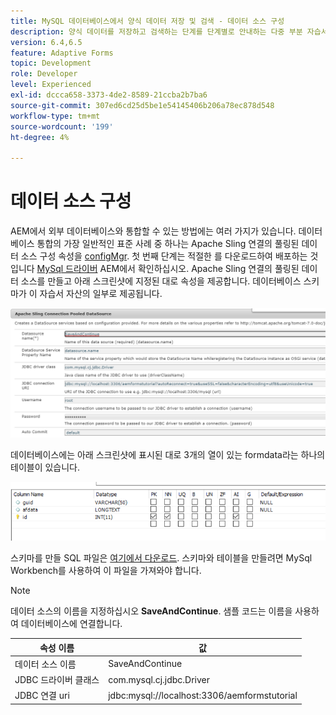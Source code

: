 ```yaml
---
title: MySQL 데이터베이스에서 양식 데이터 저장 및 검색 - 데이터 소스 구성
description: 양식 데이터를 저장하고 검색하는 단계를 단계별로 안내하는 다중 부분 자습서입니다
version: 6.4,6.5
feature: Adaptive Forms
topic: Development
role: Developer
level: Experienced
exl-id: dccca658-3373-4de2-8589-21ccba2b7ba6
source-git-commit: 307ed6cd25d5be1e54145406b206a78ec878d548
workflow-type: tm+mt
source-wordcount: '199'
ht-degree: 4%

---
```


# 데이터 소스 구성

AEM에서 외부 데이터베이스와 통합할 수 있는 방법에는 여러 가지가 있습니다. 데이터베이스 통합의 가장 일반적인 표준 사례 중 하나는 Apache Sling 연결의 풀링된 데이터 소스 구성 속성을 [configMgr](http://localhost:4502/system/console/configMgr).
첫 번째 단계는 적절한 를 다운로드하여 배포하는 것입니다 [MySql 드라이버](https://mvnrepository.com/artifact/mysql/mysql-connector-java) AEM에서 확인하십시오.
Apache Sling 연결의 풀링된 데이터 소스를 만들고 아래 스크린샷에 지정된 대로 속성을 제공합니다. 데이터베이스 스키마가 이 자습서 자산의 일부로 제공됩니다.

![데이터 소스](assets/save-continue.PNG)

데이터베이스에는 아래 스크린샷에 표시된 대로 3개의 열이 있는 formdata라는 하나의 테이블이 있습니다.

![데이터 기반](assets/data-base-tables.PNG)

스키마를 만들 SQL 파일은 [여기에서 다운로드](assets/form-data-db.sql). 스키마와 테이블을 만들려면 MySql Workbench를 사용하여 이 파일을 가져와야 합니다.

>[!NOTE]
>데이터 소스의 이름을 지정하십시오 **SaveAndContinue**. 샘플 코드는 이름을 사용하여 데이터베이스에 연결합니다.

| 속성 이름 | 값 |
| ------------------------|---------------------------------------|
| 데이터 소스 이름 | SaveAndContinue |
| JDBC 드라이버 클래스 | com.mysql.cj.jdbc.Driver |
| JDBC 연결 uri | jdbc:mysql://localhost:3306/aemformstutorial |
